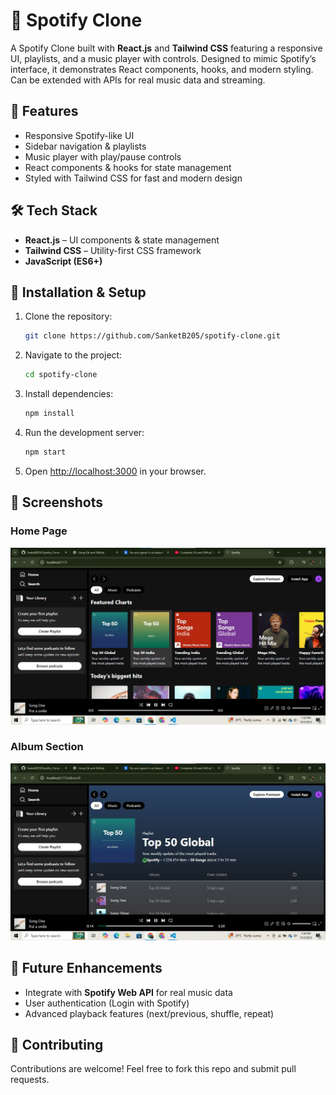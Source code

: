 # 🎵 Spotify Clone
A Spotify Clone built with **React.js** and **Tailwind CSS** featuring a responsive UI, playlists, and a music player with controls. Designed to mimic Spotify’s interface, it demonstrates React components, hooks, and modern styling. Can be extended with APIs for real music data and streaming.

## 🚀 Features

* Responsive Spotify-like UI
* Sidebar navigation & playlists
* Music player with play/pause controls
* React components & hooks for state management
* Styled with Tailwind CSS for fast and modern design

## 🛠️ Tech Stack

* **React.js** – UI components & state management
* **Tailwind CSS** – Utility-first CSS framework
* **JavaScript (ES6+)**

## 📂 Installation & Setup

1. Clone the repository:

   ```bash
   git clone https://github.com/SanketB205/spotify-clone.git
   ```
2. Navigate to the project:

   ```bash
   cd spotify-clone
   ```
3. Install dependencies:

   ```bash
   npm install
   ```
4. Run the development server:

   ```bash
   npm start
   ```
5. Open [http://localhost:3000](http://localhost:3000) in your browser.

## 📸 Screenshots
### Home Page
![Home Screenshot](./src/assets/HomepageSS.jpg)

### Album Section
![Album Screenshot](./src/assets/AlbumSS.jpg)

## 🔮 Future Enhancements

* Integrate with **Spotify Web API** for real music data
* User authentication (Login with Spotify)
* Advanced playback features (next/previous, shuffle, repeat)

## 🤝 Contributing

Contributions are welcome! Feel free to fork this repo and submit pull requests.
